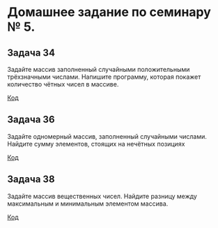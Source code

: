 # Домашнее задание по семинару № 5. 

## Задача 34 
Задайте массив заполненный случайными положительными трёхзначными числами. Напишите программу, которая покажет количество чётных чисел в массиве.

[Код](Exercise034/Program.cs)

## Задача 36 
Задайте одномерный массив, заполненный случайными числами. Найдите сумму элементов, стоящих на нечётных позициях

[Код](Exercise036/Program.cs)

## Задача 38 
Задайте массив вещественных чисел. Найдите разницу между максимальным и минимальным элементом массива.

[Код](Exercise038/Program.cs)

